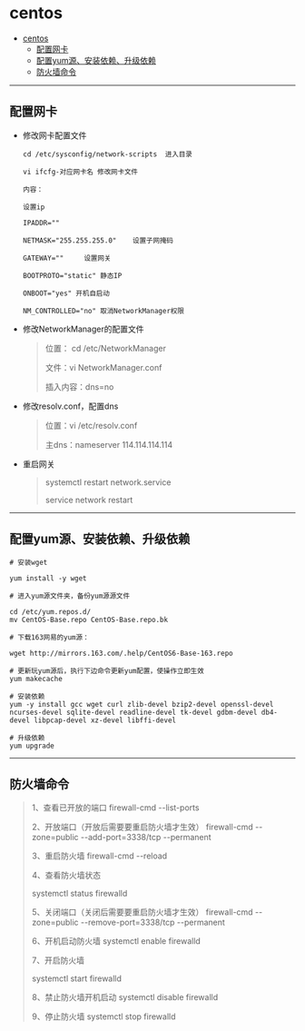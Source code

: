 # centos

- [centos](#centos)
  - [配置网卡](#配置网卡)
  - [配置yum源、安装依赖、升级依赖](#配置yum源安装依赖升级依赖)
  - [防火墙命令](#防火墙命令)

--------

## 配置网卡

- 修改网卡配置文件
  
  ```shell
  cd /etc/sysconfig/network-scripts  进入目录

  vi ifcfg-对应网卡名 修改网卡文件

  内容：

  设置ip

  IPADDR=""

  NETMASK="255.255.255.0"    设置子网掩码

  GATEWAY=""     设置网关

  BOOTPROTO="static" 静态IP

  ONBOOT="yes" 开机自启动

  NM_CONTROLLED="no" 取消NetworkManager权限
  ```

- 修改NetworkManager的配置文件

  > 位置： cd /etc/NetworkManager
  >
  > 文件：vi NetworkManager.conf
  >
  > 插入内容：dns=no

- 修改resolv.conf，配置dns

  > 位置：vi /etc/resolv.conf
  >
  > 主dns：nameserver 114.114.114.114

- 重启网关

  >systemctl restart network.service
  >
  >service network restart

--------

## 配置yum源、安装依赖、升级依赖

```shell
# 安装wget

yum install -y wget

# 进入yum源文件夹，备份yum源源文件

cd /etc/yum.repos.d/
mv CentOS-Base.repo CentOS-Base.repo.bk

# 下载163网易的yum源：

wget http://mirrors.163.com/.help/CentOS6-Base-163.repo

# 更新玩yum源后，执行下边命令更新yum配置，使操作立即生效
yum makecache

# 安装依赖
yum -y install gcc wget curl zlib-devel bzip2-devel openssl-devel ncurses-devel sqlite-devel readline-devel tk-devel gdbm-devel db4-devel libpcap-devel xz-devel libffi-devel 

# 升级依赖
yum upgrade

```

--------

## 防火墙命令

> 1、查看已开放的端口
> firewall-cmd --list-ports
>
> 2、开放端口（开放后需要要重启防火墙才生效）
> firewall-cmd --zone=public --add-port=3338/tcp --permanent
>
> 3、重启防火墙
> firewall-cmd --reload
>
> 4、查看防火墙状态
>
> systemctl status firewalld
>
> 5、关闭端口（关闭后需要要重启防火墙才生效）
> firewall-cmd --zone=public --remove-port=3338/tcp --permanent
>
> 6、开机启动防火墙
> systemctl enable firewalld
>
> 7、开启防火墙
>
> systemctl start firewalld
>
> 8、禁止防火墙开机启动
> systemctl disable firewalld
>
> 9、停止防火墙
> systemctl stop firewalld
